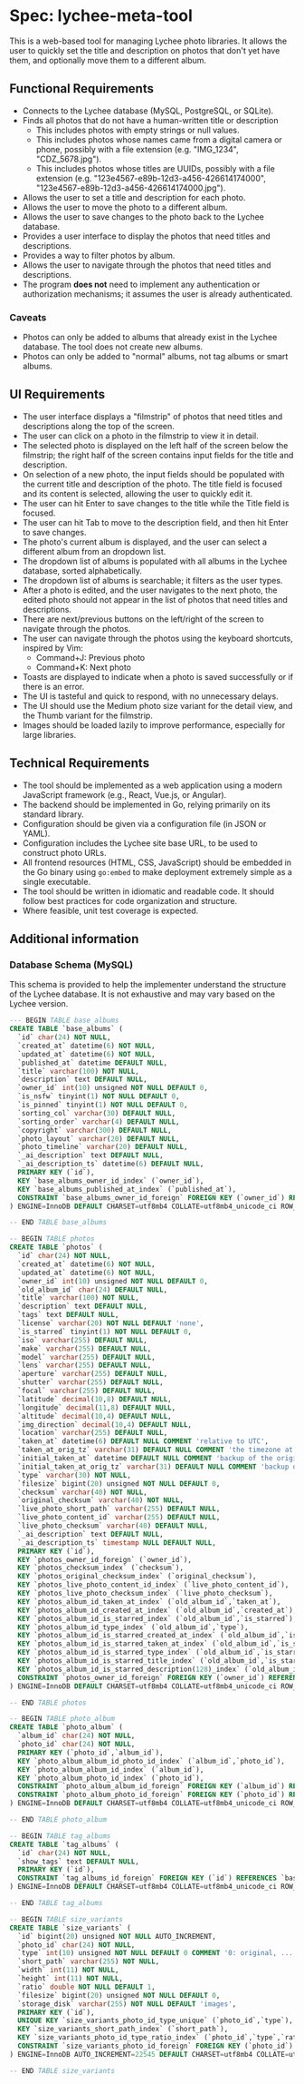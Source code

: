 # Spec: lychee-meta-tool

This is a web-based tool for managing Lychee photo libraries. It allows the user to quickly set the title and description on photos that don't yet have them, and optionally move them to a different album.

## Functional Requirements

- Connects to the Lychee database (MySQL, PostgreSQL, or SQLite).
- Finds all photos that do not have a human-written title or description
    - This includes photos with empty strings or null values.
    - This includes photos whose names came from a digital camera or phone, possibly with a file extension (e.g. "IMG_1234", "CDZ_5678.jpg").
    - This includes photos whose titles are UUIDs, possibly with a file extension (e.g. "123e4567-e89b-12d3-a456-426614174000", "123e4567-e89b-12d3-a456-426614174000.jpg").
- Allows the user to set a title and description for each photo.
- Allows the user to move the photo to a different album.
- Allows the user to save changes to the photo back to the Lychee database.
- Provides a user interface to display the photos that need titles and descriptions.
- Provides a way to filter photos by album.
- Allows the user to navigate through the photos that need titles and descriptions.
- The program **does not** need to implement any authentication or authorization mechanisms; it assumes the user is already authenticated.

### Caveats

- Photos can only be added to albums that already exist in the Lychee database. The tool does not create new albums.
- Photos can only be added to "normal" albums, not tag albums or smart albums.

## UI Requirements

- The user interface displays a "filmstrip" of photos that need titles and descriptions along the top of the screen.
- The user can click on a photo in the filmstrip to view it in detail.
- The selected photo is displayed on the left half of the screen below the filmstrip; the right half of the screen contains input fields for the title and description.
- On selection of a new photo, the input fields should be populated with the current title and description of the photo. The title field is focused and its content is selected, allowing the user to quickly edit it.
- The user can hit Enter to save changes to the title while the Title field is focused.
- The user can hit Tab to move to the description field, and then hit Enter to save changes.
- The photo's current album is displayed, and the user can select a different album from an dropdown list.
- The dropdown list of albums is populated with all albums in the Lychee database, sorted alphabetically.
- The dropdown list of albums is searchable; it filters as the user types.
- After a photo is edited, and the user navigates to the next photo, the edited photo should not appear in the list of photos that need titles and descriptions.
- There are next/previous buttons on the left/right of the screen to navigate through the photos.
- The user can navigate through the photos using the keyboard shortcuts, inspired by Vim:
    - Command+J: Previous photo
    - Command+K: Next photo
- Toasts are displayed to indicate when a photo is saved successfully or if there is an error.
- The UI is tasteful and quick to respond, with no unnecessary delays.
- The UI should use the Medium photo size variant for the detail view, and the Thumb variant for the filmstrip.
- Images should be loaded lazily to improve performance, especially for large libraries.

## Technical Requirements

- The tool should be implemented as a web application using a modern JavaScript framework (e.g., React, Vue.js, or Angular).
- The backend should be implemented in Go, relying primarily on its standard library.
- Configuration should be given via a configuration file (in JSON or YAML).
- Configuration includes the Lychee site base URL, to be used to construct photo URLs.
- All frontend resources (HTML, CSS, JavaScript) should be embedded in the Go binary using `go:embed` to make deployment extremely simple as a single executable.
- The tool should be written in idiomatic and readable code. It should follow best practices for code organization and structure.
- Where feasible, unit test coverage is expected.

## Additional information

### Database Schema (MySQL)

This schema is provided to help the implementer understand the structure of the Lychee database. It is not exhaustive and may vary based on the Lychee version.

```sql
--- BEGIN TABLE base_albums
CREATE TABLE `base_albums` (
  `id` char(24) NOT NULL,
  `created_at` datetime(6) NOT NULL,
  `updated_at` datetime(6) NOT NULL,
  `published_at` datetime DEFAULT NULL,
  `title` varchar(100) NOT NULL,
  `description` text DEFAULT NULL,
  `owner_id` int(10) unsigned NOT NULL DEFAULT 0,
  `is_nsfw` tinyint(1) NOT NULL DEFAULT 0,
  `is_pinned` tinyint(1) NOT NULL DEFAULT 0,
  `sorting_col` varchar(30) DEFAULT NULL,
  `sorting_order` varchar(4) DEFAULT NULL,
  `copyright` varchar(300) DEFAULT NULL,
  `photo_layout` varchar(20) DEFAULT NULL,
  `photo_timeline` varchar(20) DEFAULT NULL,
  `_ai_description` text DEFAULT NULL,
  `_ai_description_ts` datetime(6) DEFAULT NULL,
  PRIMARY KEY (`id`),
  KEY `base_albums_owner_id_index` (`owner_id`),
  KEY `base_albums_published_at_index` (`published_at`),
  CONSTRAINT `base_albums_owner_id_foreign` FOREIGN KEY (`owner_id`) REFERENCES `users` (`id`)
) ENGINE=InnoDB DEFAULT CHARSET=utf8mb4 COLLATE=utf8mb4_unicode_ci ROW_FORMAT=DYNAMIC;

-- END TABLE base_albums

-- BEGIN TABLE photos
CREATE TABLE `photos` (
  `id` char(24) NOT NULL,
  `created_at` datetime(6) NOT NULL,
  `updated_at` datetime(6) NOT NULL,
  `owner_id` int(10) unsigned NOT NULL DEFAULT 0,
  `old_album_id` char(24) DEFAULT NULL,
  `title` varchar(100) NOT NULL,
  `description` text DEFAULT NULL,
  `tags` text DEFAULT NULL,
  `license` varchar(20) NOT NULL DEFAULT 'none',
  `is_starred` tinyint(1) NOT NULL DEFAULT 0,
  `iso` varchar(255) DEFAULT NULL,
  `make` varchar(255) DEFAULT NULL,
  `model` varchar(255) DEFAULT NULL,
  `lens` varchar(255) DEFAULT NULL,
  `aperture` varchar(255) DEFAULT NULL,
  `shutter` varchar(255) DEFAULT NULL,
  `focal` varchar(255) DEFAULT NULL,
  `latitude` decimal(10,8) DEFAULT NULL,
  `longitude` decimal(11,8) DEFAULT NULL,
  `altitude` decimal(10,4) DEFAULT NULL,
  `img_direction` decimal(10,4) DEFAULT NULL,
  `location` varchar(255) DEFAULT NULL,
  `taken_at` datetime(6) DEFAULT NULL COMMENT 'relative to UTC',
  `taken_at_orig_tz` varchar(31) DEFAULT NULL COMMENT 'the timezone at which the photo has originally been taken',
  `initial_taken_at` datetime DEFAULT NULL COMMENT 'backup of the original taken_at value',
  `initial_taken_at_orig_tz` varchar(31) DEFAULT NULL COMMENT 'backup of the timezone at which the photo has originally been taken',
  `type` varchar(30) NOT NULL,
  `filesize` bigint(20) unsigned NOT NULL DEFAULT 0,
  `checksum` varchar(40) NOT NULL,
  `original_checksum` varchar(40) NOT NULL,
  `live_photo_short_path` varchar(255) DEFAULT NULL,
  `live_photo_content_id` varchar(255) DEFAULT NULL,
  `live_photo_checksum` varchar(40) DEFAULT NULL,
  `_ai_description` text DEFAULT NULL,
  `_ai_description_ts` timestamp NULL DEFAULT NULL,
  PRIMARY KEY (`id`),
  KEY `photos_owner_id_foreign` (`owner_id`),
  KEY `photos_checksum_index` (`checksum`),
  KEY `photos_original_checksum_index` (`original_checksum`),
  KEY `photos_live_photo_content_id_index` (`live_photo_content_id`),
  KEY `photos_live_photo_checksum_index` (`live_photo_checksum`),
  KEY `photos_album_id_taken_at_index` (`old_album_id`,`taken_at`),
  KEY `photos_album_id_created_at_index` (`old_album_id`,`created_at`),
  KEY `photos_album_id_is_starred_index` (`old_album_id`,`is_starred`),
  KEY `photos_album_id_type_index` (`old_album_id`,`type`),
  KEY `photos_album_id_is_starred_created_at_index` (`old_album_id`,`is_starred`,`created_at`),
  KEY `photos_album_id_is_starred_taken_at_index` (`old_album_id`,`is_starred`,`taken_at`),
  KEY `photos_album_id_is_starred_type_index` (`old_album_id`,`is_starred`,`type`),
  KEY `photos_album_id_is_starred_title_index` (`old_album_id`,`is_starred`,`title`),
  KEY `photos_album_id_is_starred_description(128)_index` (`old_album_id`,`is_starred`,`description`(128)),
  CONSTRAINT `photos_owner_id_foreign` FOREIGN KEY (`owner_id`) REFERENCES `users` (`id`)
) ENGINE=InnoDB DEFAULT CHARSET=utf8mb4 COLLATE=utf8mb4_unicode_ci ROW_FORMAT=DYNAMIC;

-- END TABLE photos

-- BEGIN TABLE photo_album
CREATE TABLE `photo_album` (
  `album_id` char(24) NOT NULL,
  `photo_id` char(24) NOT NULL,
  PRIMARY KEY (`photo_id`,`album_id`),
  KEY `photo_album_album_id_photo_id_index` (`album_id`,`photo_id`),
  KEY `photo_album_album_id_index` (`album_id`),
  KEY `photo_album_photo_id_index` (`photo_id`),
  CONSTRAINT `photo_album_album_id_foreign` FOREIGN KEY (`album_id`) REFERENCES `albums` (`id`),
  CONSTRAINT `photo_album_photo_id_foreign` FOREIGN KEY (`photo_id`) REFERENCES `photos` (`id`)
) ENGINE=InnoDB DEFAULT CHARSET=utf8mb4 COLLATE=utf8mb4_unicode_ci ROW_FORMAT=DYNAMIC;

-- END TABLE photo_album

-- BEGIN TABLE tag_albums
CREATE TABLE `tag_albums` (
  `id` char(24) NOT NULL,
  `show_tags` text DEFAULT NULL,
  PRIMARY KEY (`id`),
  CONSTRAINT `tag_albums_id_foreign` FOREIGN KEY (`id`) REFERENCES `base_albums` (`id`)
) ENGINE=InnoDB DEFAULT CHARSET=utf8mb4 COLLATE=utf8mb4_unicode_ci ROW_FORMAT=DYNAMIC;

-- END TABLE tag_albums

-- BEGIN TABLE size_variants
CREATE TABLE `size_variants` (
  `id` bigint(20) unsigned NOT NULL AUTO_INCREMENT,
  `photo_id` char(24) NOT NULL,
  `type` int(10) unsigned NOT NULL DEFAULT 0 COMMENT '0: original, ..., 6: thumb',
  `short_path` varchar(255) NOT NULL,
  `width` int(11) NOT NULL,
  `height` int(11) NOT NULL,
  `ratio` double NOT NULL DEFAULT 1,
  `filesize` bigint(20) unsigned NOT NULL DEFAULT 0,
  `storage_disk` varchar(255) NOT NULL DEFAULT 'images',
  PRIMARY KEY (`id`),
  UNIQUE KEY `size_variants_photo_id_type_unique` (`photo_id`,`type`),
  KEY `size_variants_short_path_index` (`short_path`),
  KEY `size_variants_photo_id_type_ratio_index` (`photo_id`,`type`,`ratio`),
  CONSTRAINT `size_variants_photo_id_foreign` FOREIGN KEY (`photo_id`) REFERENCES `photos` (`id`)
) ENGINE=InnoDB AUTO_INCREMENT=22545 DEFAULT CHARSET=utf8mb4 COLLATE=utf8mb4_unicode_ci ROW_FORMAT=DYNAMIC;

-- END TABLE size_variants
```
